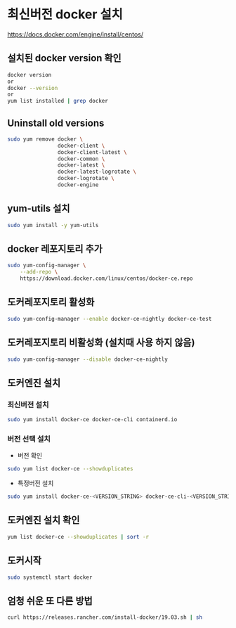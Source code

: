# 최신버전 docker 설치
https://docs.docker.com/engine/install/centos/

## 설치된 docker version 확인
```bash
docker version
or
docker --version
or
yum list installed | grep docker
```

## Uninstall old versions
```bash
sudo yum remove docker \
                docker-client \
                docker-client-latest \
                docker-common \
                docker-latest \
                docker-latest-logrotate \
                docker-logrotate \
                docker-engine
```

## yum-utils 설치
```bash
sudo yum install -y yum-utils
```

## docker 레포지토리 추가
```bash
sudo yum-config-manager \
    --add-repo \
    https://download.docker.com/linux/centos/docker-ce.repo
```

## 도커레포지토리 활성화
```bash
sudo yum-config-manager --enable docker-ce-nightly docker-ce-test
```

## 도커레포지토리 비활성화 (설치때 사용 하지 않음)
```bash
sudo yum-config-manager --disable docker-ce-nightly
```

## 도커엔진 설치

### 최신버전 설치
```bash
sudo yum install docker-ce docker-ce-cli containerd.io
```

### 버전 선택 설치
- 버전 확인
```bash
sudo yum list docker-ce --showduplicates
```
- 특정버전 설치
```bash
sudo yum install docker-ce-<VERSION_STRING> docker-ce-cli-<VERSION_STRING> containerd.io
```

## 도커엔진 설치 확인
```bash
yum list docker-ce --showduplicates | sort -r
```

## 도커시작
```bash
sudo systemctl start docker
```

## 엄청 쉬운 또 다른 방법
```bash
curl https://releases.rancher.com/install-docker/19.03.sh | sh
```
